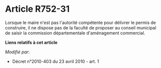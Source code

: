 # Article R752-31

Lorsque le maire n'est pas l'autorité compétente pour délivrer le permis de construire, il ne dispose pas de la faculté de
proposer au conseil municipal de saisir la commission départementale d'aménagement commercial.

**Liens relatifs à cet article**

_Modifié par_:

  - Décret n°2010-403 du 23 avril 2010 - art. 1
